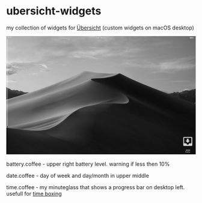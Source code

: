 # ubersicht-widgets

my collection of widgets for [Übersicht](http://tracesof.net/uebersicht/) (custom widgets on macOS desktop)

![screenshot](screenshot.jpg?raw=true "screenshot")

battery.coffee - upper right battery level. warning if less then 10%

date.coffee - day of week and day/month in upper middle

time.coffee - my minuteglass that shows a progress bar on desktop left. usefull for [time boxing](https://en.wikipedia.org/wiki/Timeboxing)
